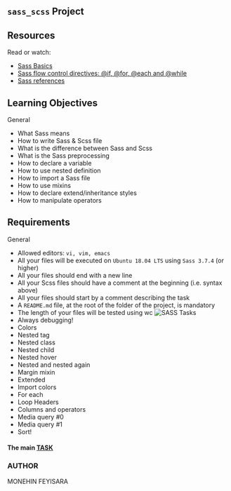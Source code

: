 ## ``sass_scss`` Project

## Resources
Read or watch:

* [Sass Basics](https://sass-lang.com/guide/)
* [Sass flow control directives: @if, @for, @each and @while](https://sass-lang.com/documentation/at-rules/control/)
* [Sass references](https://sass-lang.com/documentation/)

## Learning Objectives
General
- What Sass means
- How to write Sass & Scss file
- What is the difference between Sass and Scss
- What is the Sass preprocessing
- How to declare a variable
- How to use nested definition
- How to import a Sass file
- How to use mixins
- How to declare extend/inheritance styles
- How to manipulate operators

## Requirements
General
- Allowed editors: ``vi, vim, emacs``
- All your files will be executed on ``Ubuntu 18.04 LTS`` using ``Sass 3.7.4`` (or higher)
- All your files should end with a new line
- All your Scss files should have a comment at the beginning (i.e. syntax above)
- All your files should start by a comment describing the task
- A ``README.md`` file, at the root of the folder of the project, is mandatory
- The length of your files will be tested using wc
![SASS](https://github.com/Monehinfeyi/alx-frontend-for-fun/assets/89196639/dad2c6d2-7873-4765-9618-54e2a200a759)
Tasks
- Always debugging!
- Colors
- Nested tag
- Nested class
- Nested child
- Nested hover
- Nested and nested again
- Margin mixin
- Extended
- Import colors
- For each
- Loop Headers
- Columns and operators
- Media query #0
- Media query #1
- Sort!

#### The main [TASK](https://intranet.alxswe.com/projects/1212)

### AUTHOR
MONEHIN FEYISARA

